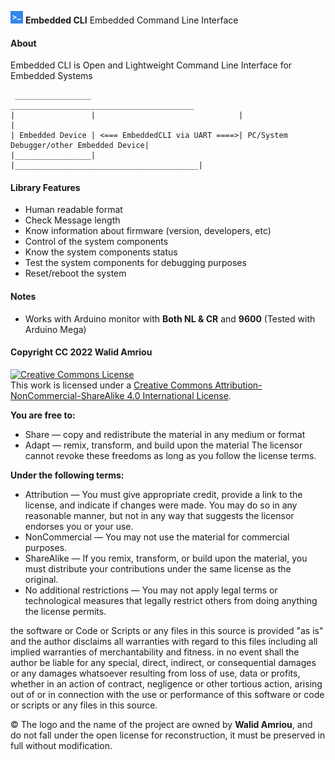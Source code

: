 <img alt="Creative Commons License" style="border-width:0" src="https://github.com/walidamriou/EmbeddedCLI/blob/main/docs/img/1.png" width="20" height="20"/> __Embedded CLI__ Embedded Command Line Interface




#### About 
Embedded CLI is Open and Lightweight Command Line Interface for Embedded Systems 

```
 _________________                                  _________________________________________
|                 |                                |                                         |
| Embedded Device | <=== EmbeddedCLI via UART ====>| PC/System Debugger/other Embedded Device|
|_________________|                                |_________________________________________|

```

#### Library Features 
- Human readable format 
- Check Message length
- Know information about firmware (version, developers, etc)
- Control of the system components 
- Know the system components status 
- Test the system components for debugging purposes
- Reset/reboot the system
  
#### Notes
- Works with Arduino monitor with __Both NL & CR__ and __9600__ (Tested with Arduino Mega)

#### Copyright CC 2022 Walid Amriou

<a rel="license" href="http://creativecommons.org/licenses/by-nc-sa/4.0/"><img alt="Creative Commons License" style="border-width:0" src="https://i.creativecommons.org/l/by-nc-sa/4.0/88x31.png" /></a><br />This work is licensed under a <a rel="license" href="http://creativecommons.org/licenses/by-nc-sa/4.0/">Creative Commons Attribution-NonCommercial-ShareAlike 4.0 International License</a>.

__You are free to:__
  * Share — copy and redistribute the material in any medium or format
  * Adapt — remix, transform, and build upon the material
The licensor cannot revoke these freedoms as long as you follow the license terms.  

__Under the following terms:__
  * Attribution — You must give appropriate credit, provide a link to the license, and indicate if changes were made. You may do so in any reasonable manner, but not in any way that suggests the licensor endorses you or your use.
  * NonCommercial — You may not use the material for commercial purposes.
  * ShareAlike — If you remix, transform, or build upon the material, you must distribute your contributions under the same license as the original.
  * No additional restrictions — You may not apply legal terms or technological measures that legally restrict others from doing anything the license permits.


the software or Code or Scripts or any files in this source is provided "as is" and the author disclaims all warranties with regard to this files including all implied warranties of merchantability and fitness. in no event shall the author be liable for any special, direct, indirect, or consequential damages or any damages whatsoever resulting from loss of use, data or profits, whether in an action of contract, negligence or other tortious action, arising out of or in connection with the use or performance of this software or code or scripts or any files in this source.

© The logo and the name of the project are owned by __Walid Amriou__, and do not fall under the open license for reconstruction, it must be preserved in full without modification. 
